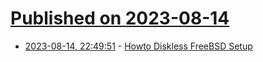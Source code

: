 # [Published on 2023-08-14](index.md)

* [2023-08-14, 22:49:51](https://lobste.rs/s/jusqeb/howto_diskless_freebsd_setup) - [Howto Diskless FreeBSD Setup](https://www.linkedin.com/pulse/howto-diskless-freebsd-setup-vigneshwaran-ravichandran/)
